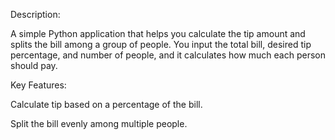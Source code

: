 Description:

A simple Python application that helps you calculate the tip amount and splits the bill among a group of people. You input the total bill, desired tip percentage, and number of people, and it calculates how much each person should pay.

Key Features:

Calculate tip based on a percentage of the bill.

Split the bill evenly among multiple people.
